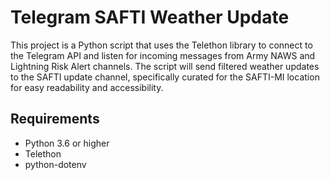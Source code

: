 # Telegram SAFTI Weather Update

This project is a Python script that uses the Telethon library to connect to the Telegram API and listen for incoming messages from Army NAWS and Lightning Risk Alert channels. The script will send filtered weather updates to the SAFTI update channel, specifically curated for the SAFTI-MI location for easy readability and accessibility.

## Requirements

- Python 3.6 or higher
- Telethon
- python-dotenv
